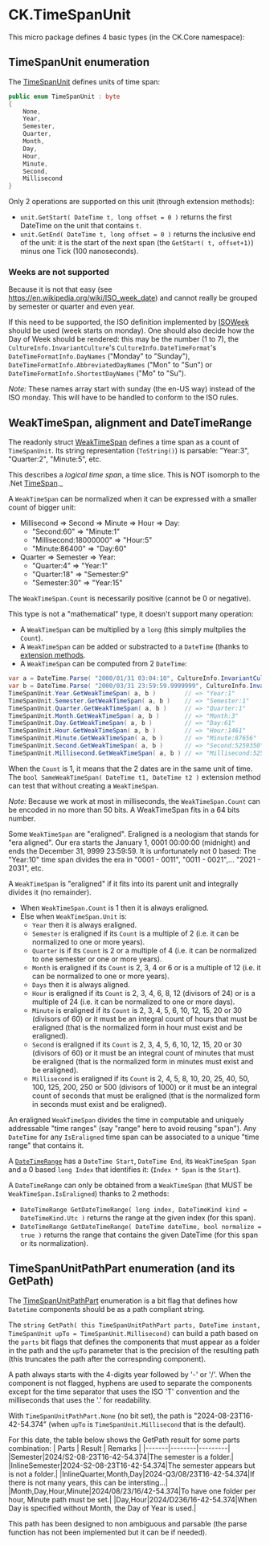 # CK.TimeSpanUnit

This micro package defines 4 basic types (in the CK.Core namespace):

## TimeSpanUnit enumeration
The [TimeSpanUnit](CK.TimeSpanUnit/TimeSpanUnit.cs) defines units of time span:
```csharp
public enum TimeSpanUnit : byte
{
    None,
    Year,
    Semester,
    Quarter,
    Month,
    Day,
    Hour,
    Minute,
    Second,
    Millisecond
}
```
Only 2 operations are supported on this unit (through extension methods):
- `unit.GetStart( DateTime t, long offset = 0 )` returns the first DateTime on the unit that contains `t`.
- `unit.GetEnd( DateTime t, long offset = 0 )` returns the inclusive end of the unit: it is the start of the next span (the `GetStart( t, offset+1)`)
minus one Tick (100 nanoseconds).

### Weeks are not supported
Because it is not that easy (see https://en.wikipedia.org/wiki/ISO_week_date) and
cannot really be grouped by semester or quarter and even year.

If this need to be supported, the ISO definition implemented by [ISOWeek](https://learn.microsoft.com/en-us/dotnet/api/system.globalization.isoweek)
should be used (week starts on monday).
One should also decide how the Day of Week should be rendered: this may be the number (1 to 7),
the `CultureInfo.InvariantCulture`'s `CultureInfo.DateTimeFormat`'s
`DateTimeFormatInfo.DayNames` ("Monday" to "Sunday"), `DateTimeFormatInfo.AbbreviatedDayNames` ("Mon" to "Sun")
or `DateTimeFormatInfo.ShortestDayNames` ("Mo" to "Su").

_Note:_ These names array start with sunday (the en-US way) instead of the ISO monday. This will have to be handled to conform to the ISO rules.

## WeakTimeSpan, alignment and DateTimeRange
The readonly struct [WeakTimeSpan](CK.TimeSpanUnit/WeakTimeSpan.cs) defines a time span as a count of `TimeSpanUnit`. Its string representation (`ToString()`)
is parsable: "Year:3", "Quarter:2", "Minute:5", etc.

This describes a _logical time span_, a time slice. This is NOT isomorph to the .Net [TimeSpan](https://learn.microsoft.com/en-us/dotnet/api/system.timespan)._

A `WeakTimeSpan` can be normalized when it can be expressed with a smaller count of bigger unit:
- Millisecond => Second => Minute => Hour => Day:
  - "Second:60" => "Minute:1"
  - "Millisecond:18000000" => "Hour:5"
  - "Minute:86400" => "Day:60"
- Quarter => Semester => Year:
  - "Quarter:4" => "Year:1"
  - "Quarter:18" => "Semester:9"
  - "Semester:30" => "Year:15"

The `WeakTimeSpan.Count` is necessarily positive (cannot be 0 or negative).

This type is not a "mathematical" type, it doesn't support many operation:

- A `WeakTimeSpan` can be multiplied by a `long` (this simply multplies the `Count`).
- A `WeakTimeSpan` can be added or substracted to a `DateTime` (thanks to [extension methods](CK.TimeSpanUnit/DateTimeExtensions.cs).
- A `WeakTimeSpan` can be computed from 2 `DateTime`:
```csharp
var a = DateTime.Parse( "2000/01/31 03:04:10", CultureInfo.InvariantCulture );
var b = DateTime.Parse( "2000/03/31 23:59:59.9999999", CultureInfo.InvariantCulture );
TimeSpanUnit.Year.GetWeakTimeSpan( a, b )        // => "Year:1"
TimeSpanUnit.Semester.GetWeakTimeSpan( a, b )    // => "Semester:1"
TimeSpanUnit.Quarter.GetWeakTimeSpan( a, b )     // => "Quarter:1"
TimeSpanUnit.Month.GetWeakTimeSpan( a, b )       // => "Month:3"
TimeSpanUnit.Day.GetWeakTimeSpan( a, b )         // => "Day:61"
TimeSpanUnit.Hour.GetWeakTimeSpan( a, b )        // => "Hour:1461"
TimeSpanUnit.Minute.GetWeakTimeSpan( a, b )      // => "Minute:87656"
TimeSpanUnit.Second.GetWeakTimeSpan( a, b )      // => "Second:5259350"
TimeSpanUnit.Millisecond.GetWeakTimeSpan( a, b ) // => "Millisecond:5259350000"
```
When the `Count` is 1, it means that the 2 dates are in the same unit of time. The `bool SameWeakTimeSpan( DateTime t1, DateTime t2 )`
extension method can test that without creating a `WeakTimeSpan`.

_Note:_ Because we work at most in milliseconds, the `WeakTimeSpan.Count` can be encoded in no more than 50 bits. A WeakTimeSpan 
fits in a 64 bits number.
 
Some `WeakTimeSpan` are "eraligned". Eraligned is a neologism that stands for "era aligned". Our era starts the
January 1, 0001 00:00:00 (midnight) and ends the December 31, 9999 23:59:59. It is unfortunately not 0 based:
The "Year:10" time span divides the era in "0001 - 0011", "0011 - 0021",... "2021 - 2031", etc.


A `WeakTimeSpan` is "eraligned" if it fits into its parent unit and integrally divides it (no remainder).

- When `WeakTimeSpan.Count` is 1 then it is always eraligned.
- Else when `WeakTimeSpan.Unit` is:
  - `Year` then it is always eraligned.
  - `Semester` is eraligned if its `Count` is a multiple of 2 (i.e. it can be normalized to one or more years).
  - `Quarter` is if its `Count` is 2 or a multiple of 4 (i.e. it can be normalized to one semester or one or more years).
  - `Month` is eraligned if its `Count` is 2, 3, 4 or 6 or is a multiple of 12 (i.e. it can be normalized to one or more years).
  - `Days` then it is always aligned.
  - `Hour` is eraligned if its `Count` is 2, 3, 4, 6, 8, 12 (divisors of 24) or is a multiple of 24 (i.e. it can be normalized to one or more days). 
  - `Minute` is eraligned if its `Count` is 2, 3, 4, 5, 6, 10, 12, 15, 20 or 30 (divisors of 60) or it must be an integral
    count of hours that must be eraligned (that is the normalized form in hour must exist and be eraligned).
  - `Second` is eraligned if its `Count` is 2, 3, 4, 5, 6, 10, 12, 15, 20 or 30 (divisors of 60) or it must be an integral
    count of minutes that must be eraligned (that is the normalized form in minutes must exist and be eraligned). 
  - `Millisecond` is eraligned if its `Count` is 2, 4, 5, 8, 10, 20, 25, 40, 50, 100, 125, 200, 250 or 500 (divisors of 1000) or it must be an integral
    count of seconds that must be eraligned (that is the normalized form in seconds must exist and be eraligned). 

An eraligned `WeakTimeSpan` divides the time in computable and uniquely addressable "time ranges" (say "range" here to avoid reusing "span").
Any `DateTime` for any `IsEraligned` time span can be associated to a unique "time range" that contains it.

A [`DateTimeRange`](CK.TimeSpanUnit/DateTimeRange.cs) has a `DateTime Start`, `DateTime End`, its `WeakTimeSpan Span` and a 0 based `long Index`
that identifies it: (`Index * Span` is the `Start`).

A `DateTimeRange` can only be obtained from a `WeakTimeSpan` (that MUST be `WeakTimeSpan.IsEraligned`) thanks to 2 methods:
- `DateTimeRange GetDateTimeRange( long index, DateTimeKind kind = DateTimeKind.Utc )` returns the range at the given index (for this span).
- `DateTimeRange GetDateTimeRange( DateTime dateTime, bool normalize = true )` returns the range that contains the given DateTime (for this span
  or its normalization).

## TimeSpanUnitPathPart enumeration (and its GetPath)
The [TimeSpanUnitPathPart](CK.TimeSpanUnit/TimeSpanUnitPathPart.cs) enumeration is a bit flag that defines
how `Datetime` components should be as a path compliant string.

The `string GetPath( this TimeSpanUnitPathPart parts, DateTime instant, TimeSpanUnit upTo = TimeSpanUnit.Millisecond)` can build a path based
on the `parts` bit flags that defines the components that must appear as a folder in the path
and the `upTo` parameter that is the precision of the resulting path (this truncates the path after the correspnding component).

A path always starts with the 4-digits year followed by '-' or '/'. When the component is not flagged, hyphens
are used to separate the components except for the time separator that uses the ISO 'T' convention and the milliseconds
that uses the '.' for readability.

With `TimeSpanUnitPathPart.None` (no bit set), the path is "2024-08-23T16-42-54.374" (when `upTo` is `TimeSpanUnit.Millisecond` that is the default). 

For this date, the table below shows the GetPath result for some parts combination:
| Parts | Result | Remarks |
|-------|--------|---------|
|Semester|2024/S2-08-23T16-42-54.374|The semester is a folder.|
|InlineSemester|2024-S2-08-23T16-42-54.374|The semester appears but is not a folder.|
|InlineQuarter,Month,Day|2024-Q3/08/23T16-42-54.374|If there is not many years, this can be intersting...|
|Month,Day,Hour,Minute|2024/08/23/16/42-54.374|To have one folder per hour, Minute path must be set.|
|Day,Hour|2024/D236/16-42-54.374|When Day is specified without Month, the Day of Year is used.|

This path has been designed to non ambiguous and parsable (the parse function has not been implemented but it can be if needed).

